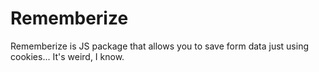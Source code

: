 # Rememberize
Rememberize is JS package that allows you to save form data just using cookies... It's weird, I know.

